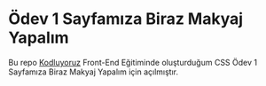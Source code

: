﻿# Ödev 1 Sayfamıza Biraz Makyaj Yapalım
Bu repo [Kodluyoruz](https://www.kodluyoruz.org) Front-End Eğitiminde oluşturduğum CSS Ödev 1 Sayfamıza Biraz Makyaj Yapalım için açılmıştır.
